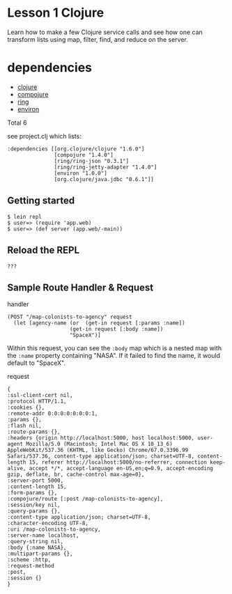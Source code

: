 # Lesson 1 Clojure

Learn how to make a few Clojure service calls and see how one can transform lists using map, filter, find, and reduce on the server.

# dependencies

* [clojure](https://blog.venanti.us/why-clojure/)
* [compojure](https://github.com/weavejester/compojure/wiki)
* [ring](https://github.com/ring-clojure/ring/wiki)
* [environ](https://yobriefca.se/blog/2014/04/29/managing-environment-variables-in-clojure/)

Total 6

see project.clj which lists:
```
:dependencies [[org.clojure/clojure "1.6.0"]
               [compojure "1.4.0"]
               [ring/ring-json "0.3.1"]
               [ring/ring-jetty-adapter "1.4.0"]
               [environ "1.0.0"]
               [org.clojure/java.jdbc "0.6.1"]]
```  

## Getting started

```
$ lein repl
$ user=> (require 'app.web)
$ user=> (def server (app.web/-main))
```     

## Reload the REPL

```
???
```      

## Sample Route Handler & Request

handler
```
(POST "/map-colonists-to-agency" request
  (let [agency-name (or  (get-in request [:params :name])
                    (get-in request [:body :name])
                    "SpaceX")]
```

Within this request, you can see the `:body` map which is a nested map with the `:name` property containing "NASA". If it failed to find the name, it would default to "SpaceX".

request
```
{
:ssl-client-cert nil,
:protocol HTTP/1.1,
:cookies {},
:remote-addr 0:0:0:0:0:0:0:1,
:params {},
:flash nil,
:route-params {},
:headers {origin http://localhost:5000, host localhost:5000, user-agent Mozilla/5.0 (Macintosh; Intel Mac OS X 10_13_6) AppleWebKit/537.36 (KHTML, like Gecko) Chrome/67.0.3396.99 Safari/537.36, content-type application/json; charset=UTF-8, content-length 15, referer http://localhost:5000/no-referrer, connection keep-alive, accept */*, accept-language en-US,en;q=0.9, accept-encoding gzip, deflate, br, cache-control max-age=0},
:server-port 5000,
:content-length 15,
:form-params {},
:compojure/route [:post /map-colonists-to-agency],
:session/key nil,
:query-params {},
:content-type application/json; charset=UTF-8,
:character-encoding UTF-8,
:uri /map-colonists-to-agency,
:server-name localhost,
:query-string nil,
:body {:name NASA},
:multipart-params {},
:scheme :http,
:request-method
:post,
:session {}
}
```  
